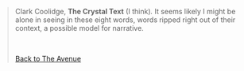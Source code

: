 > Clark Coolidge, **The Crystal Text** (I think)*.* It seems likely I
> might be alone in seeing in these eight words, words ripped right out
> of their context, a possible model for narrative.
>
>  
>
> [Back to The Avenue](hunt.html)

